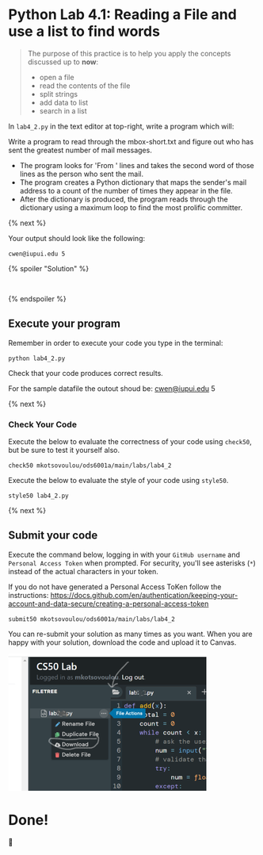 # Python Lab 4.1: Reading a File and use a list to find words

> The purpose of this practice is to help you apply the concepts discussed up to **now**: 
>
> - open a file
> - read the contents of the file
> - split strings
> - add data to list
> - search in a list

In `lab4_2.py` in the text editor at top-right, write a program which will:

Write a program to read through the mbox-short.txt and figure out who has sent the greatest number of mail messages. 

- The program looks for 'From ' lines and takes the second word of those lines as the person who sent the mail.
- The program creates a Python dictionary that maps the sender's mail address to a count of the number of times they appear in the file. 
- After the dictionary is produced, the program reads through the dictionary using a maximum loop to find the most prolific committer.

{% next %}




Your output should look like the following:
```
cwen@iupui.edu 5

```


{% spoiler "Solution" %}
```


```
{% endspoiler %}


## Execute your program 

Remember in order to execute your code you type in the terminal:
```
python lab4_2.py
```

Check that your code produces correct results. 

For the sample datafile the outout shoud be:
cwen@iupui.edu 5

{% next %}

### Check Your Code

Execute the below to evaluate the correctness of your code using `check50`, but be sure to test it yourself also.


```
check50 mkotsovoulou/ods6001a/main/labs/lab4_2
```

Execute the below to evaluate the style of your code using `style50`.

```
style50 lab4_2.py
```

{% next %}

## Submit your code

Execute the command below, logging in with your `GitHub username` and `Personal Access Token` when prompted. For security, you'll see asterisks (`*`) instead of the actual characters in your token. 

If you do not have generated a Personal Access ToKen follow the instructions: 
https://docs.github.com/en/authentication/keeping-your-account-and-data-secure/creating-a-personal-access-token

```
submit50 mkotsovoulou/ods6001a/main/labs/lab4_2
```

You can re-submit your solution as many times as you want.
When you are happy with your solution, download the code and upload it to Canvas.

![Image of download](download.png)


# Done!
:tada: